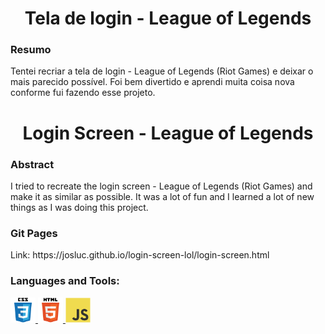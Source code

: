 <h1 align="center"> <strong>Tela de login - League of Legends</strong> </h1>

<h3 align="left"> <strong>Resumo</strong> </h3>
<p align="left">
Tentei recriar a tela de login - League of Legends (Riot Games) e deixar o mais parecido possível. Foi bem divertido e aprendi muita coisa nova conforme fui fazendo esse projeto.
</p>

<h1 align="center"> <strong>Login Screen - League of Legends</strong> </h1>

<h3 align="left"> <strong>Abstract</strong> </h3>
<p align="left">
I tried to recreate the login screen - League of Legends (Riot Games) and make it as similar as possible. It was a lot of fun and I learned a lot of new things as I was doing this project.
</p>

<h3 align="left"> <strong>Git Pages</strong> </h3>
<p align="left">
Link: https://josluc.github.io/login-screen-lol/login-screen.html
</p>

<h3 align="left"> <strong>Languages and Tools:</strong> </h3>
<p align="left">
 <a href="https://www.w3schools.com/css/" target="_blank"> <img src="https://raw.githubusercontent.com/devicons/devicon/master/icons/css3/css3-original-wordmark.svg" alt="css3" width="40" height="40"/> </a> <a href="https://www.w3.org/html/" target="_blank"> <img src="https://raw.githubusercontent.com/devicons/devicon/master/icons/html5/html5-original-wordmark.svg" alt="html5" width="40" height="40"/> </a> <a href="https://developer.mozilla.org/en-US/docs/Web/JavaScript" target="_blank"> <img src="https://raw.githubusercontent.com/devicons/devicon/master/icons/javascript/javascript-original.svg" alt="javascript" width="40" height="40"/> </a> 
 </p>
